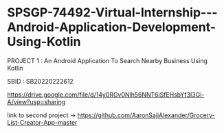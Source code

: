 # SPSGP-74492-Virtual-Internship---Android-Application-Development-Using-Kotlin

PROJECT 1 : An Android Application To Search Nearby Business Using Kotlin

SBID	:	SB20220222612

https://drive.google.com/file/d/14y0RGv0Nlh56NNT6iSfEHsbYf3I3Gi-A/view?usp=sharing

link to second project -> https://github.com/AaronSajiAlexander/Grocery-List-Creator-App-master
